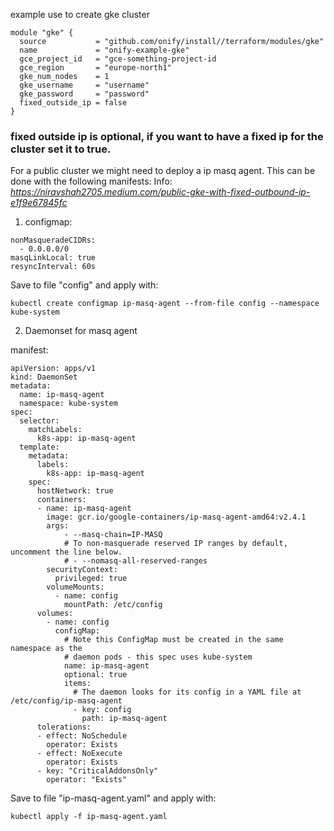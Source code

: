 example use to create gke cluster

```
module "gke" {
  source           = "github.com/onify/install//terraform/modules/gke"
  name			   = "onify-example-gke"
  gce_project_id   = "gce-something-project-id
  gce_region	   = "europe-north1"
  gke_num_nodes    = 1
  gke_username     = "username"    
  gke_password     = "password"
  fixed_outside_ip = false
}
```


### fixed outside ip is optional, if you want to have a fixed ip for the cluster set it to true.
For a public cluster we might need to deploy a ip masq agent. This can be done with the following manifests:
Info:
_https://niravshah2705.medium.com/public-gke-with-fixed-outbound-ip-e1f9e67845fc_

1. configmap:
```
nonMasqueradeCIDRs:
  - 0.0.0.0/0
masqLinkLocal: true
resyncInterval: 60s
```
Save to file "config" and apply with:
```
kubectl create configmap ip-masq-agent --from-file config --namespace kube-system
```

2. Daemonset for masq agent

manifest:
```
apiVersion: apps/v1
kind: DaemonSet
metadata:
  name: ip-masq-agent
  namespace: kube-system
spec:
  selector:
    matchLabels:
      k8s-app: ip-masq-agent
  template:
    metadata:
      labels:
        k8s-app: ip-masq-agent
    spec:
      hostNetwork: true
      containers:
      - name: ip-masq-agent
        image: gcr.io/google-containers/ip-masq-agent-amd64:v2.4.1
        args:
            - --masq-chain=IP-MASQ
            # To non-masquerade reserved IP ranges by default, uncomment the line below.
            # - --nomasq-all-reserved-ranges
        securityContext:
          privileged: true
        volumeMounts:
          - name: config
            mountPath: /etc/config
      volumes:
        - name: config
          configMap:
            # Note this ConfigMap must be created in the same namespace as the
            # daemon pods - this spec uses kube-system
            name: ip-masq-agent
            optional: true
            items:
              # The daemon looks for its config in a YAML file at /etc/config/ip-masq-agent
              - key: config
                path: ip-masq-agent
      tolerations:
      - effect: NoSchedule
        operator: Exists
      - effect: NoExecute
        operator: Exists
      - key: "CriticalAddonsOnly"
        operator: "Exists"

```
Save to file "ip-masq-agent.yaml" and apply with:
```
kubectl apply -f ip-masq-agent.yaml
```



